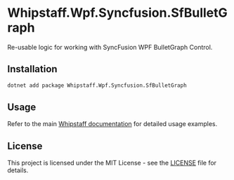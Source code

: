 # Whipstaff.Wpf.Syncfusion.SfBulletGraph

Re-usable logic for working with SyncFusion WPF BulletGraph Control.

## Installation

```bash
dotnet add package Whipstaff.Wpf.Syncfusion.SfBulletGraph
```

## Usage

Refer to the main [Whipstaff documentation](https://github.com/dpvreony/whipstaff) for detailed usage examples.

## License

This project is licensed under the MIT License - see the [LICENSE](https://github.com/dpvreony/whipstaff/blob/main/LICENSE) file for details.
